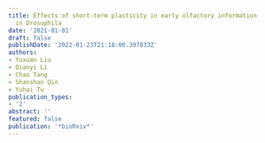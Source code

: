 ```yaml
---
title: Effects of short-term plasticity in early olfactory information processing
  in Drosophila
date: '2021-01-01'
draft: false
publishDate: '2022-01-23T21:18:00.397833Z'
authors:
- Yuxuan Liu
- Qianyi Li
- Chao Tang
- Shanshan Qin
- Yuhai Tu
publication_types:
- '2'
abstract: ''
featured: false
publication: '*bioRxiv*'
---
```


